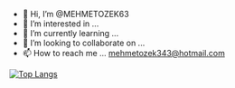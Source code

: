 - 👋 Hi, I’m @MEHMETOZEK63
- 👀 I’m interested in ...
- 🌱 I’m currently learning ...
- 💞️ I’m looking to collaborate on ...
- 📫 How to reach me ... mehmetozek343@hotmail.com

<!---
MEHMETOZEK63/MEHMETOZEK63 is a ✨ special ✨ repository because its `README.md` (this file) appears on your GitHub profile.
You can click the Preview link to take a look at your changes.
--->
[![Top Langs](https://github-readme-stats.vercel.app/api?username=saifurrahman1193&theme=algolia&show_icons=true)]()	
